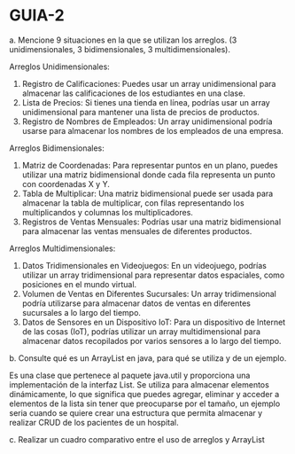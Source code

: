 # GUIA-2

a. Mencione 9 situaciones en la que se utilizan los arreglos. (3 unidimensionales, 3
bidimensionales, 3 multidimensionales).

Arreglos Unidimensionales:
1.	Registro de Calificaciones: Puedes usar un array unidimensional para almacenar las calificaciones de los estudiantes en una clase.
2.	Lista de Precios: Si tienes una tienda en línea, podrías usar un array unidimensional para mantener una lista de precios de productos.
3.	Registro de Nombres de Empleados: Un array unidimensional podría usarse para almacenar los nombres de los empleados de una empresa.

Arreglos Bidimensionales:
1.	Matriz de Coordenadas: Para representar puntos en un plano, puedes utilizar una matriz bidimensional donde cada fila representa un punto con coordenadas X y Y.
2.	Tabla de Multiplicar: Una matriz bidimensional puede ser usada para almacenar la tabla de multiplicar, con filas representando los multiplicandos y columnas los multiplicadores.
3.	Registros de Ventas Mensuales: Podrías usar una matriz bidimensional para almacenar las ventas mensuales de diferentes productos.
   
Arreglos Multidimensionales:
1.	Datos Tridimensionales en Videojuegos: En un videojuego, podrías utilizar un array tridimensional para representar datos espaciales, como posiciones en el mundo virtual.
2.	Volumen de Ventas en Diferentes Sucursales: Un array tridimensional podría utilizarse para almacenar datos de ventas en diferentes sucursales a lo largo del tiempo.
3.	Datos de Sensores en un Dispositivo IoT: Para un dispositivo de Internet de las cosas (IoT), podrías utilizar un array multidimensional para almacenar datos recopilados por varios sensores a lo largo del tiempo.

b. Consulte qué es un ArrayList en java, para qué se utiliza y de un ejemplo.

Es una clase que pertenece al paquete java.util y proporciona una implementación de la interfaz List. Se utiliza para almacenar elementos dinámicamente, lo que significa que puedes agregar, eliminar y acceder a elementos de la lista sin tener que preocuparse por el tamaño, un ejemplo seria cuando se quiere crear una estructura que permita almacenar y realizar CRUD de los pacientes de un hospital.

c. Realizar un cuadro comparativo entre el uso de arreglos y ArrayList


